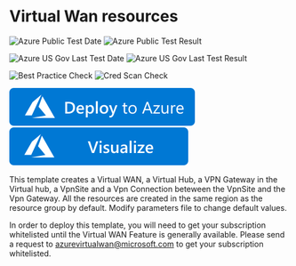 # Virtual Wan resources

![Azure Public Test Date](https://azurequickstartsservice.blob.core.windows.net/badges/101-virtual-wan/PublicLastTestDate.svg)
![Azure Public Test Result](https://azurequickstartsservice.blob.core.windows.net/badges/101-virtual-wan/PublicDeployment.svg)

![Azure US Gov Last Test Date](https://azurequickstartsservice.blob.core.windows.net/badges/101-virtual-wan/FairfaxLastTestDate.svg)
![Azure US Gov Last Test Result](https://azurequickstartsservice.blob.core.windows.net/badges/101-virtual-wan/FairfaxDeployment.svg)

![Best Practice Check](https://azurequickstartsservice.blob.core.windows.net/badges/101-virtual-wan/BestPracticeResult.svg)
![Cred Scan Check](https://azurequickstartsservice.blob.core.windows.net/badges/101-virtual-wan/CredScanResult.svg)

[![Deploy To Azure](https://raw.githubusercontent.com/Azure/azure-quickstart-templates/master/1-CONTRIBUTION-GUIDE/images/deploytoazure.svg?sanitize=true)]("https://portal.azure.com/#create/Microsoft.Template/uri/https%3A%2F%2Fraw.githubusercontent.com%2FAzure%2Fazure-quickstart-templates%2Fmaster%2F101-virtual-wan%2Fazuredeploy.json")  [![Visualize](https://raw.githubusercontent.com/Azure/azure-quickstart-templates/master/1-CONTRIBUTION-GUIDE/images/visualizebutton.svg?sanitize=true)]("http://armviz.io/#/?load=https%3A%2F%2Fraw.githubusercontent.com%2FAzure%2Fazure-quickstart-templates%2Fmaster%2F101-virtual-wan%2Fazuredeploy.json")

This template creates a Virtual WAN, a Virtual Hub, a VPN Gateway in the Virtual hub, a VpnSite and a Vpn Connection beteween the VpnSite and the Vpn Gateway. All the resources are created in the same region as the resource group by default. Modify parameters file to change default values.

In order to deploy this template, you will need to get your subscription whitelisted until the Virtual WAN Feature is generally available. Please send a request to azurevirtualwan@microsoft.com to get your subscription whitelisted.


